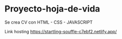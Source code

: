 # Proyecto-hoja-de-vida
Se crea CV con HTML - CSS - JAVASCRIPT

Link hosting
https://startling-souffle-c7ebf2.netlify.app/
